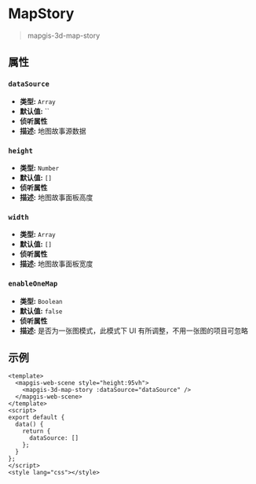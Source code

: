 # MapStory

> mapgis-3d-map-story

## 属性

### `dataSource`

- **类型:** `Array`
- **默认值:** ``
- **侦听属性**
- **描述:** 地图故事源数据

### `height`

- **类型:** `Number`
- **默认值:** `[]`
- **侦听属性**
- **描述:** 地图故事面板高度

### `width`

- **类型:** `Array`
- **默认值:** `[]`
- **侦听属性**
- **描述:** 地图故事面板宽度

### `enableOneMap`

- **类型:** `Boolean`
- **默认值:** `false`
- **侦听属性**
- **描述:** 是否为一张图模式，此模式下 UI 有所调整，不用一张图的项目可忽略

## 示例

```vue
<template>
  <mapgis-web-scene style="height:95vh">
    <mapgis-3d-map-story :dataSource="dataSource" />
  </mapgis-web-scene>
</template>
<script>
export default {
  data() {
    return {
      dataSource: []
    };
  }
};
</script>
<style lang="css"></style>
```
